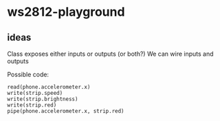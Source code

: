 # ws2812-playground

## ideas

Class exposes either inputs or outputs (or both?)
We can wire inputs and outputs

Possible code:

```
read(phone.accelerometer.x)
write(strip.speed)
write(strip.brightness)
write(strip.red)
pipe(phone.accelerometer.x, strip.red)
```